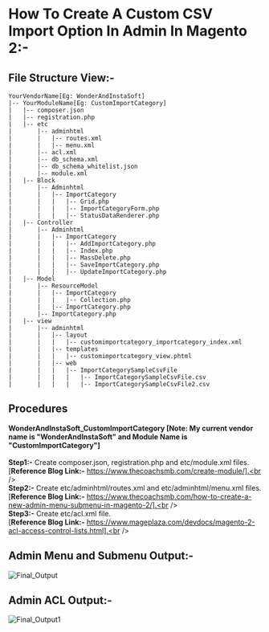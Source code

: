 How To Create A Custom CSV Import Option In Admin In Magento 2:-
================================================================
## File Structure View:-
```plaintext
YourVendorName[Eg: WonderAndInstaSoft]
|-- YourModuleName[Eg: CustomImportCategory]
|   |-- composer.json
|   |-- registration.php
|   |-- etc
|       |-- adminhtml
|       |   |-- routes.xml
|       |   |-- menu.xml
|       |-- acl.xml
|       |-- db_schema.xml
|       |-- db_schema_whitelist.json
|       |-- module.xml
|   |-- Block
|       |-- Adminhtml
|       |   |-- ImportCategory
|       |   |   |-- Grid.php
|       |   |   |-- ImportCategoryForm.php
|       |   |   |-- StatusDataRenderer.php
|   |-- Controller
|       |-- Adminhtml
|       |   |-- ImportCategory
|       |   |   |-- AddImportCategory.php
|       |   |   |-- Index.php
|       |   |   |-- MassDelete.php
|       |   |   |-- SaveImportCategory.php
|       |   |   |-- UpdateImportCategory.php
|   |-- Model
|       |-- ResourceModel
|       |   |-- ImportCategory
|       |   |   |-- Collection.php
|       |   |-- ImportCategory.php
|       |-- ImportCategory.php
|   |-- view
|       |-- adminhtml
|       |   |-- layout
|       |   |   |-- customimportcategory_importcategory_index.xml
|       |   |-- templates
|       |   |   |-- customimportcategory_view.phtml
|       |   |-- web
|       |   |   |-- ImportCategorySampleCsvFile
|       |   |   |   |-- ImportCategorySampleCsvFile.csv
|       |   |   |   |-- ImportCategorySampleCsvFile2.csv
```

## Procedures
<b>WonderAndInstaSoft_CustomImportCategory [Note: My current vendor name is "WonderAndInstaSoft" and Module Name is "CustomImportCategory"]</b><br /><br />
<b>Step1:-</b> Create composer.json, registration.php and etc/module.xml files.<br />
[<b>Reference Blog Link:-</b> https://www.thecoachsmb.com/create-module/].<br /><br />
<b>Step2:-</b> Create etc/adminhtml/routes.xml and etc/adminhtml/menu.xml files.<br />
[<b>Reference Blog Link:-</b> https://www.thecoachsmb.com/how-to-create-a-new-admin-menu-submenu-in-magento-2/].<br /><br />
<b>Step3:-</b> Create etc/acl.xml file.<br />
[<b>Reference Blog Link:-</b> https://www.mageplaza.com/devdocs/magento-2-acl-access-control-lists.html].<br />

## Admin Menu and Submenu Output:-
![Final_Output](https://github.com/mohudoomnaina2/how-to-create-a-new-admin-menu-submenu-in-magento-2/assets/70482911/47328b0a-7b5e-47e3-afa1-f5ef1dfc1772)
<br>
## Admin ACL Output:-
![Final_Output1](https://github.com/mohudoomnaina2/how-to-create-a-new-admin-menu-submenu-in-magento-2/assets/70482911/c7047162-9abf-4b2d-89da-0110c96fc9f8)
